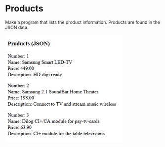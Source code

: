 # Products

Make a program that lists the product information. Products are found in the JSON data.

![Products](./10.06.png)